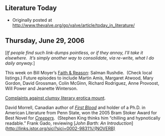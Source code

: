 ## Literature Today

 * Originally posted at http://www.thevalve.org/go/valve/article/today_in_literature/

##  Thursday, June 29, 2006 

\[_If people find such link-dumps pointless, or if they annoy, I’ll take it elsewhere.  It’s simply another way to consolidate, via re-write, what I do daily anyway._\]

This week on Bill Moyer’s [Faith &amp; Reason](http://www.pbs.org/moyers/): Salman Rushdie.  (Check local listings.)  Future episodes to include Martin Amis, Margaret Atwood, Mary Gordon, David Grossman, Colin McGinn, Richard Rodriguez, Anne Provoost, Will Power and Jeanette Winterson.

[Complaints against clumsy literary erotica mount](http://www.macleans.ca/culture/books/article.jsp?content=20060701_129904_129904).  

David Morrell, Canadian author of [_First Blood_](http://www.amazon.com/exec/obidos/ASIN/0446364401/diesekoschmar-20) and holder of a Ph.D. in American Literature from Penn State, won the 2005 Bram Stoker Award for Best Novel for [_Creepers_](http://www.amazon.com/exec/obidos/ASIN/159315237X/diesekoschmar-20).  (Stephen King thinks him “chilling and hypnotically readable.”  Frank Gado, reviewing [_John Barth: An Introduction_](http://links.jstor.org/sici?sici=0002-9831%!(NOVERB)

